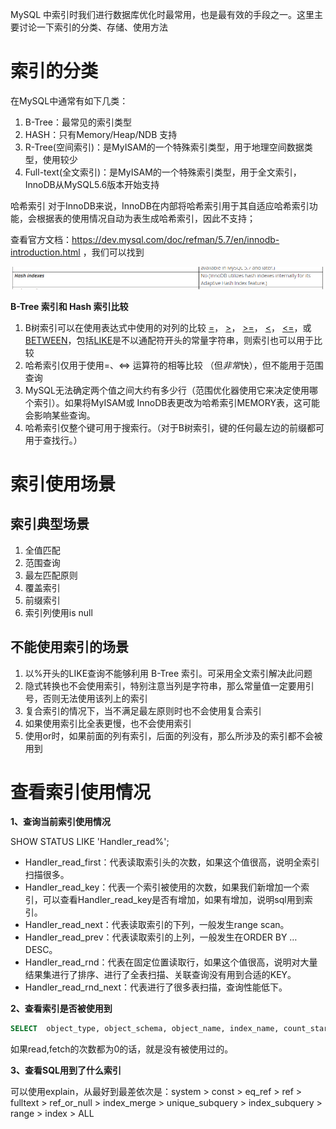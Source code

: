 MySQL 中索引时我们进行数据库优化时最常用，也是最有效的手段之一。这里主要讨论一下索引的分类、存储、使用方法

# 索引的分类

在MySQL中通常有如下几类：

1. B-Tree：最常见的索引类型
2. HASH：只有Memory/Heap/NDB 支持
3. R-Tree(空间索引)：是MyISAM的一个特殊索引类型，用于地理空间数据类型，使用较少
4. Full-text(全文索引)：是MyISAM的一个特殊索引类型，用于全文索引，InnoDB从MySQL5.6版本开始支持

哈希索引 对于InnoDB来说，InnoDB在内部将哈希索引用于其自适应哈希索引功能，会根据表的使用情况自动为表生成哈希索引，因此不支持；

查看官方文档：https://dev.mysql.com/doc/refman/5.7/en/innodb-introduction.html ，我们可以找到

![](MySQL数据库-基础篇（5）索引/clipboard.png)



**B-Tree 索引和 Hash 索引比较**

1. B树索引可以在使用表达式中使用的对列的比较 [=](https://dev.mysql.com/doc/refman/5.7/en/comparison-operators.html#operator_equal)， [>](https://dev.mysql.com/doc/refman/5.7/en/comparison-operators.html#operator_greater-than)， [>=](https://dev.mysql.com/doc/refman/5.7/en/comparison-operators.html#operator_greater-than-or-equal)， [<](https://dev.mysql.com/doc/refman/5.7/en/comparison-operators.html#operator_less-than)， [<=](https://dev.mysql.com/doc/refman/5.7/en/comparison-operators.html#operator_less-than-or-equal)，或[BETWEEN](https://dev.mysql.com/doc/refman/5.7/en/comparison-operators.html#operator_between)，包括[LIKE](https://dev.mysql.com/doc/refman/5.7/en/string-comparison-functions.html#operator_like)是不以通配符开头的常量字符串，则索引也可以用于比较 
2. 哈希索引仅用于使用=、<=> 运算符的相等比较 （但*非常*快），但不能用于范围查询
3. MySQL无法确定两个值之间大约有多少行（范围优化器使用它来决定使用哪个索引）。如果将MyISAM或 InnoDB表更改为哈希索引MEMORY表，这可能会影响某些查询。
4. 哈希索引仅整个键可用于搜索行。（对于B树索引，键的任何最左边的前缀都可用于查找行。）



# 索引使用场景

## 索引典型场景

1. 全值匹配
2. 范围查询
3. 最左匹配原则
4. 覆盖索引
5. 前缀索引
6. 索引列使用is null



## 不能使用索引的场景

1. 以%开头的LIKE查询不能够利用 B-Tree 索引。可采用全文索引解决此问题
2. 隐式转换也不会使用索引，特别注意当列是字符串，那么常量值一定要用引号，否则无法使用该列上的索引
3. 复合索引的情况下，当不满足最左原则时也不会使用复合索引
4. 如果使用索引比全表更慢，也不会使用索引
5. 使用or时，如果前面的列有索引，后面的列没有，那么所涉及的索引都不会被用到



# 查看索引使用情况

**1、查询当前索引使用情况**

SHOW STATUS LIKE 'Handler_read%';

* Handler_read_first：代表读取索引头的次数，如果这个值很高，说明全索引扫描很多。
* Handler_read_key：代表一个索引被使用的次数，如果我们新增加一个索引，可以查看Handler_read_key是否有增加，如果有增加，说明sql用到索引。
* Handler_read_next：代表读取索引的下列，一般发生range scan。
* Handler_read_prev：代表读取索引的上列，一般发生在ORDER BY … DESC。
* Handler_read_rnd：代表在固定位置读取行，如果这个值很高，说明对大量结果集进行了排序、进行了全表扫描、关联查询没有用到合适的KEY。
* Handler_read_rnd_next：代表进行了很多表扫描，查询性能低下。

**2、查看索引是否被使用到**

```sql
SELECT  object_type, object_schema, object_name, index_name, count_star, count_read, COUNT_FETCH FROM PERFORMANCE_SCHEMA.table_io_waits_summary_by_index_usage;
```

如果read,fetch的次数都为0的话，就是没有被使用过的。

**3、查看SQL用到了什么索引**

可以使用explain，从最好到最差依次是：system > const > eq_ref > ref > fulltext > ref_or_null > index_merge > unique_subquery > index_subquery > range > index > ALL